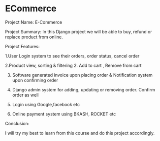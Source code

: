 # ECommerce

Project Name: E-Commerce

Project Summary: In this Django project we will be able to buy, refund or replace product from online.

Project Features:

1.User Login system to see their orders, order status, cancel order

2.Product view, sorting & filtering 2. Add to cart , Remove from cart

3. Software generated invoice upon placing order & Notification system upon confirming order

4. Django admin system for adding, updating or removing order. Confirm order as well

5. Login using Google,facebook etc

6. Online payment system using BKASH, ROCKET etc

Conclusion:

I will try my best to learn from this course and do this project accordingly.
